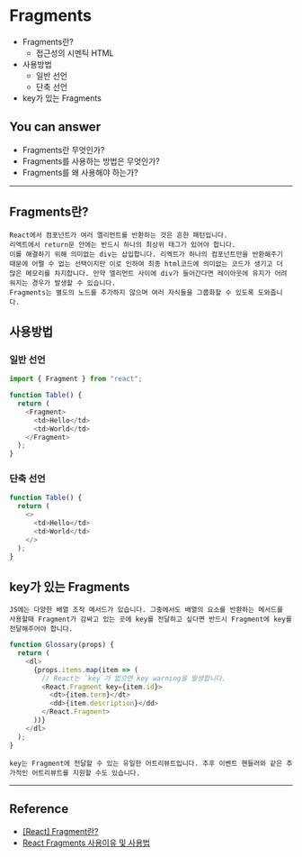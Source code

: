 # Fragments

- Fragments란?
    - 접근성의 시멘틱 HTML
- 사용방법
    - 일반 선언
    - 단축 선언
- key가 있는 Fragments
  

## You can answer
- Fragments란 무엇인가?
- Fragments를 사용하는 방법은 무엇인가?
- Fragments를 왜 사용해야 하는가?


---
## Fragments란?
    React에서 컴포넌트가 여러 엘리먼트를 반환하는 것은 흔한 패턴입니다. 
    리엑트에서 return문 안에는 반드시 하나의 최상위 태그가 있어야 합니다.
    이를 해결하기 위해 의미없는 div는 삽입합니다. 리엑트가 하나의 컴포넌트만을 반환해주기 때문에 어쩔 수 없는 선택이지만 이로 인하여 최종 html코드에 의미없는 코드가 생기고 더 많은 메모리를 차지합니다. 만약 엘리먼트 사이에 div가 들어간다면 레이아웃에 유지가 어려워지는 경우가 발생할 수 있습니다.
    Fragments는 별도의 노드를 추가하지 않으며 여러 자식들을 그룹화할 수 있도록 도와줍니다.  

## 사용방법
### 일반 선언

```javascript
import { Fragment } from "react";

function Table() {
  return (
    <Fragment>
      <td>Hello</td>
      <td>World</td>
    </Fragment>
  );
}
```

### 단축 선언
```javascript
function Table() {
  return (
    <>
      <td>Hello</td>
      <td>World</td>
    </>
  );
}
```

## key가 있는 Fragments
    JS에는 다양한 배열 조작 메서드가 있습니다. 그중에서도 배열의 요소를 반환하는 메서드를 사용할때 Fragment가 감싸고 있는 곳에 key를 전달하고 싶다면 반드시 Fragment에 key를 전달해주어야 합니다.

```javascript
function Glossary(props) {
  return (
    <dl>
      {props.items.map(item => (
        // React는 `key`가 없으면 key warning을 발생합니다.
        <React.Fragment key={item.id}>
          <dt>{item.term}</dt>
          <dd>{item.description}</dd>
        </React.Fragment>
      ))}
    </dl>
  );
}
```

    key는 Fragment에 전달할 수 있는 유일한 어트리뷰트입니다. 추후 이벤트 핸들러와 같은 추가적인 어트리뷰트를 지원할 수도 있습니다.



---
## Reference
- [[React] Fragment란?](https://velog.io/@dolarge/React-Fragment%EB%9E%80)
- [React Fragments 사용이유 및 사용법](https://velog.io/@lilyoh/React-Fragments-%EC%82%AC%EC%9A%A9%EC%9D%B4%EC%9C%A0-%EB%B0%8F-%EC%82%AC%EC%9A%A9%EB%B2%95)
